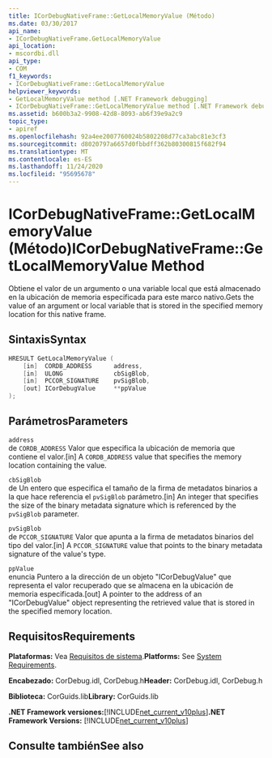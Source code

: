 ```yaml
---
title: ICorDebugNativeFrame::GetLocalMemoryValue (Método)
ms.date: 03/30/2017
api_name:
- ICorDebugNativeFrame.GetLocalMemoryValue
api_location:
- mscordbi.dll
api_type:
- COM
f1_keywords:
- ICorDebugNativeFrame::GetLocalMemoryValue
helpviewer_keywords:
- GetLocalMemoryValue method [.NET Framework debugging]
- ICorDebugNativeFrame::GetLocalMemoryValue method [.NET Framework debugging]
ms.assetid: b600b3a2-9908-42d8-8093-ab6f39e9a2c9
topic_type:
- apiref
ms.openlocfilehash: 92a4ee2007760024b5802208d77ca3abc81e3cf3
ms.sourcegitcommit: d8020797a6657d0fbbdff362b80300815f682f94
ms.translationtype: MT
ms.contentlocale: es-ES
ms.lasthandoff: 11/24/2020
ms.locfileid: "95695678"
---
```

# <a name="icordebugnativeframegetlocalmemoryvalue-method"></a><span data-ttu-id="81cc5-102">ICorDebugNativeFrame::GetLocalMemoryValue (Método)</span><span class="sxs-lookup"><span data-stu-id="81cc5-102">ICorDebugNativeFrame::GetLocalMemoryValue Method</span></span>

<span data-ttu-id="81cc5-103">Obtiene el valor de un argumento o una variable local que está almacenado en la ubicación de memoria especificada para este marco nativo.</span><span class="sxs-lookup"><span data-stu-id="81cc5-103">Gets the value of an argument or local variable that is stored in the specified memory location for this native frame.</span></span>  
  
## <a name="syntax"></a><span data-ttu-id="81cc5-104">Sintaxis</span><span class="sxs-lookup"><span data-stu-id="81cc5-104">Syntax</span></span>  
  
```cpp  
HRESULT GetLocalMemoryValue (  
    [in]  CORDB_ADDRESS      address,  
    [in]  ULONG              cbSigBlob,  
    [in]  PCCOR_SIGNATURE    pvSigBlob,  
    [out] ICorDebugValue     **ppValue  
);  
```  
  
## <a name="parameters"></a><span data-ttu-id="81cc5-105">Parámetros</span><span class="sxs-lookup"><span data-stu-id="81cc5-105">Parameters</span></span>  

 `address`  
 <span data-ttu-id="81cc5-106">de `CORDB_ADDRESS` Valor que especifica la ubicación de memoria que contiene el valor.</span><span class="sxs-lookup"><span data-stu-id="81cc5-106">[in] A `CORDB_ADDRESS` value that specifies the memory location containing the value.</span></span>  
  
 `cbSigBlob`  
 <span data-ttu-id="81cc5-107">de Un entero que especifica el tamaño de la firma de metadatos binarios a la que hace referencia el `pvSigBlob` parámetro.</span><span class="sxs-lookup"><span data-stu-id="81cc5-107">[in] An integer that specifies the size of the binary metadata signature which is referenced by the `pvSigBlob` parameter.</span></span>  
  
 `pvSigBlob`  
 <span data-ttu-id="81cc5-108">de `PCCOR_SIGNATURE` Valor que apunta a la firma de metadatos binarios del tipo del valor.</span><span class="sxs-lookup"><span data-stu-id="81cc5-108">[in] A `PCCOR_SIGNATURE` value that points to the binary metadata signature of the value's type.</span></span>  
  
 `ppValue`  
 <span data-ttu-id="81cc5-109">enuncia Puntero a la dirección de un objeto "ICorDebugValue" que representa el valor recuperado que se almacena en la ubicación de memoria especificada.</span><span class="sxs-lookup"><span data-stu-id="81cc5-109">[out] A pointer to the address of an "ICorDebugValue" object representing the retrieved value that is stored in the specified memory location.</span></span>  
  
## <a name="requirements"></a><span data-ttu-id="81cc5-110">Requisitos</span><span class="sxs-lookup"><span data-stu-id="81cc5-110">Requirements</span></span>  

 <span data-ttu-id="81cc5-111">**Plataformas:** Vea [Requisitos de sistema](../../get-started/system-requirements.md).</span><span class="sxs-lookup"><span data-stu-id="81cc5-111">**Platforms:** See [System Requirements](../../get-started/system-requirements.md).</span></span>  
  
 <span data-ttu-id="81cc5-112">**Encabezado:** CorDebug.idl, CorDebug.h</span><span class="sxs-lookup"><span data-stu-id="81cc5-112">**Header:** CorDebug.idl, CorDebug.h</span></span>  
  
 <span data-ttu-id="81cc5-113">**Biblioteca:** CorGuids.lib</span><span class="sxs-lookup"><span data-stu-id="81cc5-113">**Library:** CorGuids.lib</span></span>  
  
 <span data-ttu-id="81cc5-114">**.NET Framework versiones:**[!INCLUDE[net_current_v10plus](../../../../includes/net-current-v10plus-md.md)]</span><span class="sxs-lookup"><span data-stu-id="81cc5-114">**.NET Framework Versions:** [!INCLUDE[net_current_v10plus](../../../../includes/net-current-v10plus-md.md)]</span></span>  
  
## <a name="see-also"></a><span data-ttu-id="81cc5-115">Consulte también</span><span class="sxs-lookup"><span data-stu-id="81cc5-115">See also</span></span>
